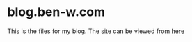 # blog.ben-w.com 
This is the files for my blog.
The site can be viewed from [here](https://blog.ben-w.com)
